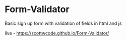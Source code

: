 # Form-Validator
Basic sign up form with validation of fields in html and js

live - https://scottwcode.github.io/Form-Validator/

